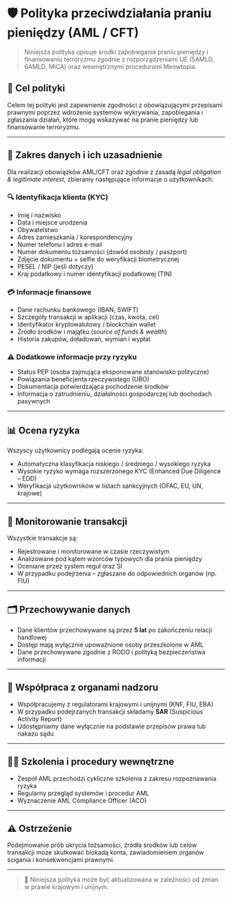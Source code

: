 # 🛡️ Polityka przeciwdziałania praniu pieniędzy (AML / CFT)

> Niniejsza polityka opisuje środki zapobiegania praniu pieniędzy i finansowaniu terroryzmu zgodnie z rozporządzeniami UE (5AMLD, 6AMLD, MiCA) oraz wewnętrznymi procedurami Meowtopia.

## 🎯 Cel polityki

Celem tej polityki jest zapewnienie zgodności z obowiązującymi przepisami prawnymi poprzez wdrożenie systemów wykrywania, zapobiegania i zgłaszania działań, które mogą wskazywać na pranie pieniędzy lub finansowanie terroryzmu.

---

## 👤 Zakres danych i ich uzasadnienie

Dla realizacji obowiązków AML/CFT oraz zgodnie z zasadą _legal obligation & legitimate interest_, zbieramy następujące informacje o użytkownikach:

### 🔍 Identyfikacja klienta (KYC)

- Imię i nazwisko
- Data i miejsce urodzenia
- Obywatelstwo
- Adres zamieszkania / korespondencyjny
- Numer telefonu i adres e-mail
- Numer dokumentu tożsamości (dowód osobisty / paszport)
- Zdjęcie dokumentu + selfie do weryfikacji biometrycznej
- PESEL / NIP (jeśli dotyczy)
- Kraj podatkowy i numer identyfikacji podatkowej (TIN)

### 💳 Informacje finansowe

- Dane rachunku bankowego (IBAN, SWIFT)
- Szczegóły transakcji w aplikacji (czas, kwota, cel)
- Identyfikator kryptowalutowy / blockchain wallet
- Źródło środków i majątku (_source of funds & wealth_)
- Historia zakupów, doładowań, wymian i wypłat

### ⚠️ Dodatkowe informacje przy ryzyku

- Status PEP (osoba zajmująca eksponowane stanowisko polityczne)
- Powiązania beneficjenta rzeczywistego (UBO)
- Dokumentacja potwierdzająca pochodzenie środków
- Informacja o zatrudnieniu, działalności gospodarczej lub dochodach pasywnych

---

## 📊 Ocena ryzyka

Wszyscy użytkownicy podlegają ocenie ryzyka:

- Automatyczna klasyfikacja niskiego / średniego / wysokiego ryzyka
- Wysokie ryzyko wymaga rozszerzonego KYC (Enhanced Due Diligence – EDD)
- Weryfikacja użytkowników w listach sankcyjnych (OFAC, EU, UN, krajowe)

---

## 🔄 Monitorowanie transakcji

Wszystkie transakcje są:

- Rejestrowane i monitorowane w czasie rzeczywistym
- Analizowane pod kątem wzorców typowych dla prania pieniędzy
- Oceniane przez system reguł oraz SI
- W przypadku podejrzenia – zgłaszane do odpowiednich organów (np. FIU)

---

## 🗂️ Przechowywanie danych

- Dane klientów przechowywane są przez **5 lat** po zakończeniu relacji handlowej
- Dostęp mają wyłącznie upoważnione osoby przeszkolone w AML
- Dane przechowywane zgodnie z RODO i polityką bezpieczeństwa informacji

---

## 🤝 Współpraca z organami nadzoru

- Współpracujemy z regulatorami krajowymi i unijnymi (KNF, FIU, EBA)
- W przypadku podejrzanych transakcji składamy **SAR** (Suspicious Activity Report)
- Udostępniamy dane wyłącznie na podstawie przepisów prawa lub nakazu sądu

---

## 🧑‍🏫 Szkolenia i procedury wewnętrzne

- Zespół AML przechodzi cykliczne szkolenia z zakresu rozpoznawania ryzyka
- Regularny przegląd systemów i procedur AML
- Wyznaczenie AML Compliance Officer (ACO)

---

## ⚠️ Ostrzeżenie

Podejmowanie prób ukrycia tożsamości, źródła środków lub celów transakcji może skutkować blokadą konta, zawiadomieniem organów ścigania i konsekwencjami prawnymi.

---

> 📌 Niniejsza polityka może być aktualizowana w zależności od zmian w prawie krajowym i unijnym.
